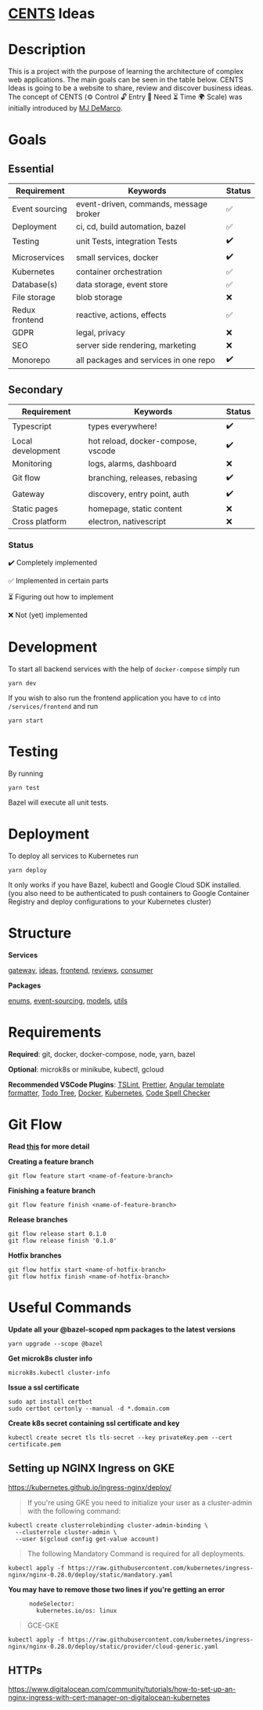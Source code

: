 # [CENTS](https://www.thefastlaneforum.com/community/threads/the-cents-business-commandments-for-entrepreneurs.81090/) Ideas

# Description

This is a project with the purpose of learning the architecture of complex web applications. The main goals can be seen in the table below. CENTS Ideas is going to be a website to share, review and discover business ideas. The concept of CENTS (⚙ Control 🔓 Entry 🙏 Need ⏳ Time 🌍 Scale) was initially introduced by [MJ DeMarco](http://www.mjdemarco.com/).

# Goals

## Essential

| Requirement    | Keywords                               | Status |
| -------------- | -------------------------------------- | ------ |
| Event sourcing | event-driven, commands, message broker | ✅     |
| Deployment     | ci, cd, build automation, bazel        | ✅     |
| Testing        | unit Tests, integration Tests          | ✔️     |
| Microservices  | small services, docker                 | ✔️     |
| Kubernetes     | container orchestration                | ✅     |
| Database(s)    | data storage, event store              | ✅     |
| File storage   | blob storage                           | ❌     |
| Redux frontend | reactive, actions, effects             | ✅     |
| GDPR           | legal, privacy                         | ❌     |
| SEO            | server side rendering, marketing       | ❌     |
| Monorepo       | all packages and services in one repo  | ✔️     |

## Secondary

| Requirement       | Keywords                           | Status |
| ----------------- | ---------------------------------- | ------ |
| Typescript        | types everywhere!                  | ✔️     |
| Local development | hot reload, docker-compose, vscode | ✔️     |
| Monitoring        | logs, alarms, dashboard            | ❌     |
| Git flow          | branching, releases, rebasing      | ✔️     |
| Gateway           | discovery, entry point, auth       | ✔️     |
| Static pages      | homepage, static content           | ❌     |
| Cross platform    | electron, nativescript             | ❌     |

### Status

✔️ Completely implemented

✅ Implemented in certain parts

⏳ Figuring out how to implement

❌ Not (yet) implemented

# Development

To start all backend services with the help of `docker-compose` simply run

```
yarn dev
```

If you wish to also run the frontend application you have to `cd` into `/services/frontend` and run

```
yarn start
```

# Testing

By running

```
yarn test
```

Bazel will execute all unit tests.

# Deployment

To deploy all services to Kubernetes run

```
yarn deploy
```

It only works if you have Bazel, kubectl and Google Cloud SDK installed. (you also need to be authenticated to push containers to Google Container Registry and deploy configurations to your Kubernetes cluster)

# Structure

**Services**

[gateway](https://github.com/flolude/cents-ideas/tree/develop/services/gateway), [ideas](https://github.com/flolude/cents-ideas/tree/develop/services/ideas), [frontend](https://github.com/flolude/cents-ideas/blob/develop/services/frontend), [reviews](https://github.com/flolude/cents-ideas/tree/develop/services/reviews), [consumer](https://github.com/flolude/cents-ideas/tree/develop/services/consumer)

**Packages**

[enums](https://github.com/flolude/cents-ideas/tree/master/packages/enums), [event-sourcing](https://github.com/flolude/cents-ideas/tree/master/packages/event-sourcing), [models](https://github.com/flolude/cents-ideas/tree/master/packages/models), [utils](https://github.com/flolude/cents-ideas/tree/master/packages/utils)

# Requirements

**Required**: git, docker, docker-compose, node, yarn, bazel

**Optional**: microk8s or minikube, kubectl, gcloud

**Recommended VSCode Plugins**: [TSLint](https://marketplace.visualstudio.com/items?itemName=ms-vscode.vscode-typescript-tslint-plugin), [Prettier](https://marketplace.visualstudio.com/items?itemName=esbenp.prettier-vscode), [Angular template formatter](https://marketplace.visualstudio.com/items?itemName=stringham.angular-template-formatter), [Todo Tree](https://marketplace.visualstudio.com/items?itemName=Gruntfuggly.todo-tree), [Docker](https://marketplace.visualstudio.com/items?itemName=ms-azuretools.vscode-docker), [Kubernetes](https://marketplace.visualstudio.com/items?itemName=ms-kubernetes-tools.vscode-kubernetes-tools), [Code Spell Checker](https://marketplace.visualstudio.com/items?itemName=streetsidesoftware.code-spell-checker)

# Git Flow

**Read [this](https://www.atlassian.com/git/tutorials/comparing-workflows/gitflow-workflow) for more detail**

**Creating a feature branch**

```
git flow feature start <name-of-feature-branch>
```

**Finishing a feature branch**

```
git flow feature finish <name-of-feature-branch>
```

**Release branches**

```
git flow release start 0.1.0
git flow release finish '0.1.0'
```

**Hotfix branches**

```
git flow hotfix start <name-of-hotfix-branch>
git flow hotfix finish <name-of-hotfix-branch>
```

# Useful Commands

**Update all your @bazel-scoped npm packages to the latest versions**

```
yarn upgrade --scope @bazel
```

**Get microk8s cluster info**

```
microk8s.kubectl cluster-info
```

**Issue a ssl certificate**

```
sudo apt install certbot
sudo certbot certonly --manual -d *.domain.com
```

**Create k8s secret containing ssl certificate and key**

```
kubectl create secret tls tls-secret --key privateKey.pem --cert certificate.pem
```

## Setting up NGINX Ingress on GKE

https://kubernetes.github.io/ingress-nginx/deploy/

> If you're using GKE you need to initialize your user as a cluster-admin with the following command:

```
kubectl create clusterrolebinding cluster-admin-binding \
  --clusterrole cluster-admin \
  --user $(gcloud config get-value account)
```

> The following Mandatory Command is required for all deployments.

```
kubectl apply -f https://raw.githubusercontent.com/kubernetes/ingress-nginx/nginx-0.28.0/deploy/static/mandatory.yaml
```

**You may have to remove those two lines if you're getting an error**

```
      nodeSelector:
        kubernetes.io/os: linux
```

> GCE-GKE

```
kubectl apply -f https://raw.githubusercontent.com/kubernetes/ingress-nginx/nginx-0.28.0/deploy/static/provider/cloud-generic.yaml
```

## HTTPs

https://www.digitalocean.com/community/tutorials/how-to-set-up-an-nginx-ingress-with-cert-manager-on-digitalocean-kubernetes

